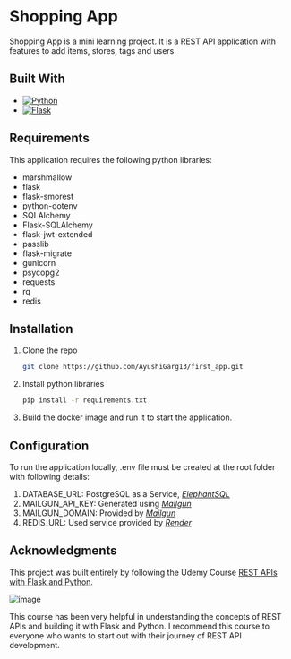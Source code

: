 # Shopping App
Shopping App is a mini learning project. It is a REST API application with features to add items, stores, tags and users.


## Built With

* [![Python](https://img.shields.io/badge/python-3.11-brightgreen)](https://docs.python.org/3/)
* [![Flask](https://img.shields.io/badge/flask-v2.2.2-blue)](https://flask.palletsprojects.com/en/2.2.x/)


## Requirements

This application requires the following python libraries:

- marshmallow
- flask
- flask-smorest
- python-dotenv
- SQLAlchemy
- Flask-SQLAlchemy
- flask-jwt-extended
- passlib
- flask-migrate
- gunicorn
- psycopg2
- requests
- rq
- redis


## Installation

1. Clone the repo
   ```sh
   git clone https://github.com/AyushiGarg13/first_app.git
   ```
2. Install python libraries
   ```sh
   pip install -r requirements.txt
   ```
3. Build the docker image and run it to start the application.


## Configuration

To run the application locally, .env file must be created at the root folder with following details:

1. DATABASE_URL: PostgreSQL as a Service, [_ElephantSQL_](https://www.elephantsql.com/)
2. MAILGUN_API_KEY: Generated using [_Mailgun_](https://www.mailgun.com/)
3. MAILGUN_DOMAIN: Provided by [_Mailgun_](https://www.mailgun.com/)
4. REDIS_URL: Used service provided by [_Render_](https://render.com/) 


## Acknowledgments

This project was built entirely by following the Udemy Course [REST APIs with Flask and Python](https://www.udemy.com/course/rest-api-flask-and-python/). 

![image](https://d3f1iyfxxz8i1e.cloudfront.net/courses/course_image/1b20b2e41ed4.jpg)

This course has been very helpful in understanding the concepts of REST APIs and building it with Flask and Python. I recommend this course to everyone who wants to start out with their journey of REST API development.